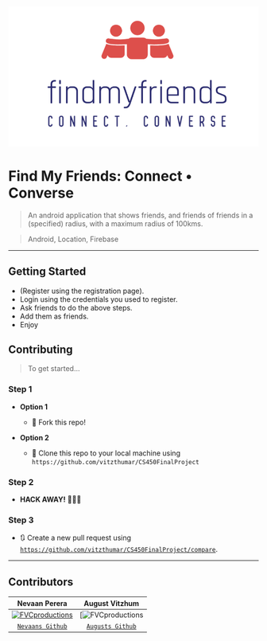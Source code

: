 [![INSERT YOUR GRAPHIC HERE](https://github.com/vitzthumar/CS450FinalProject/blob/master/app/src/main/res/drawable/logo.png)]()

# Find My Friends: Connect • Converse

> An android application that shows friends, and friends of friends in a (specified) radius, with a maximum radius of 100kms.

> Android, Location, Firebase
---

## Getting Started

- (Register using the registration page).
- Login using the credentials you used to register.
- Ask friends to do the above steps.
- Add them as friends.
- Enjoy

## Contributing

> To get started...

### Step 1

- **Option 1**
    - 🍴 Fork this repo!

- **Option 2**
    - 👯 Clone this repo to your local machine using `https://github.com/vitzthumar/CS450FinalProject`

### Step 2

- **HACK AWAY!** 🔨🔨🔨

### Step 3

- 🔃 Create a new pull request using <a href="https://github.com/vitzthumar/CS450FinalProject/compare" target="_blank">`https://github.com/vitzthumar/CS450FinalProject/compare`</a>.

---

## Contributors

| Nevaan Perera | August Vitzhum |
| :---: |:---:|
| [![FVCproductions](https://avatars2.githubusercontent.com/u/20254162?s=400&v=4?s=200)](http://fvcproductions.com)    | [![FVCproductions](https://avatars3.githubusercontent.com/u/29083226?s=400&v=4?s=200) | 
| <a href="https://github.com/nevaan9" target="_blank">`Nevaans Github`</a> | <a href="https://github.com/vitzthumar" target="_blank">`Augusts Github`</a> |

